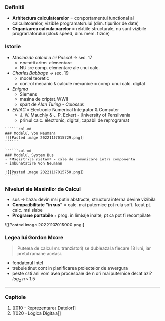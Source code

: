 ### Definitii
- **Arhitectura calculatoarelor** = comportamentul functional al calculatoarelor, vizibile programatorului
  (dim. tipurilor de date)
- **Organizarea calculatoarelor** = relatiile structurale, nu sunt vizibile programatorului
  (clock speed, dim. mem. fizice)

### Istorie
- *Masina de calcul a lui Pascal*   ->  sec. 17
	- operatii aritm. elementare
	- NU are comp. elementare ale unui calc.
- *Charles Babbage*  ->  sec. 19
	- model teoretic
	- control mecanic & calcule mecanice = comp. unui calc. digital
- *Enigma*
	- Siemens
	- masina de criptat, WWII
	- spart de *Alan Turing - Colossus*
- *ENIAC* = Electronic Numerical Integrator & Computer
	- J. W. Mauchly & J. P. Eckert - University of Pensilvania
	- primul calc. electronic, digital, capabil de reprogramat

```````col
``````col-md
### Modelul Von Neumann
![[Pasted image 20221107015729.png]]
``````

``````col-md
### Modelul System Bus
- *Magistrala sistem* = cale de comunicare intre componente
- imbunatatire Von Neumann

![[Pasted image 20221107015750.png]]
``````
```````

### Niveluri ale Masinilor de Calcul
- sus -> baza: devin mai putin abstracte, structura interna devine vizibila
- **Compatibilitate "in sus"** = calc. mai puternice pot rula soft. facut pt. calc. mai slabe
- **Programe portabile** = prog. in limbaje inalte, pt ca pot fi recompilate

![[Pasted image 20221107015900.png]]

### Legea lui Gordon Moore
> Puterea de calcul (nr. tranzistori) se dubleaza la fiecare 18 luni, iar pretul ramane acelasi.
- fondatorul Intel
- trebuie tinut cont in planificarea proiectelor de anvergura
- peste cati ani vom avea procesoare de n ori mai puternice decat azi? $log_2 \ n \times 1.5$

---

### Capitole
1. [[010 - Reprezentarea Datelor]]
2. [[020 - Logica Digitala]]
